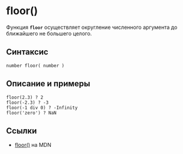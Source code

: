 # floor()

Функция **`floor`** осуществляет округление численного аргумента до ближайшего не большего целого.

## Синтаксис

```
number floor( number )
```

## Описание и примеры

```
floor(2.3) ? 2
floor(-2.3) ? -3
floor(-1 div 0) ? -Infinity
floor('zero') ? NaN
```

## Ссылки

- [floor()](https://developer.mozilla.org/en-US/docs/Web/XPath/Functions/floor) на MDN
